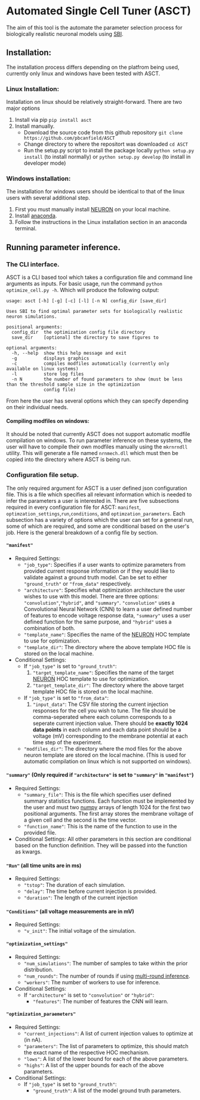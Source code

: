 # Automated Single Cell Tuner (ASCT)
The aim of this tool is the automate the parameter selection process for biologically realistic neuronal models using [SBI](https://www.mackelab.org/sbi/).

## Installation:
The installation process differs depending on the platfrom being used, currently only linux and windows have been tested with ASCT.
### Linux Installation:
Installation on linux should be relatively straight-forward. There are two major options
1. Install via pip ```pip install asct```
2. Install manually.
    * Download the source code from this github repository ```git clone https://github.com/pbcanfield/ASCT```
    * Change directory to where the repositort was downloaded ```cd ASCT```
    * Run the setup.py script to install the package locally ```python setup.py install``` (to install normally) or ```python setup.py develop``` (to install in developer mode)

### Windows installation:
The installation for windows users should be identical to that of the linux users with several additional step.
1. First you must manually install [NEURON](https://www.neuron.yale.edu/neuron/download) on your local machine.
2. Install [anaconda](https://docs.anaconda.com/anaconda/install/windows/).
3. Follow the instructions in the Linux installation section in an anaconda terminal.


## Running parameter inference.
### The CLI interface.
ASCT is a CLI based tool which takes a configuration file and command line arguments as inputs. For basic usage, run the command ```python optimize_cell.py -h```. Which will produce the following output:
```
usage: asct [-h] [-g] [-c] [-l] [-n N] config_dir [save_dir]

Uses SBI to find optimal parameter sets for biologically realistic neuron simulations.

positional arguments:
  config_dir  the optimization config file directory
  save_dir    [optional] the directory to save figures to

optional arguments:
  -h, --help  show this help message and exit
  -g          displays graphics
  -c          compiles modfiles automatically (currently only available on linux systems)
  -l          store log files
  -n N        the number of found parameters to show (must be less than the threshold sample size in the optimization
              config file)
```
From here the user has several options which they can specify depending on their individual needs.

#### Compiling modfiles on windows:
It should be noted that currently ASCT does not support automatic modfile compilation on windows. To run parameter inference on these systems, the user will have to compile their own modfiles manually using the ```mkrnrndll``` utility. This will generate a file named ```nrnmech.dll``` which must then be copied into the directory where ASCT is being run.

### Configuration file setup.
The only required argument for ASCT is a user defined json configuration file. This is a file which specifies all relevant information which is needed to infer the parameters a user is interested in. There are five subsections required in every configuration file for ASCT: ```manifest```, ```optimzation_settings```,```run```,```conditions```, and ```optimzation_parameters```. Each subsection has a variety of options which the user can set for a general run, some of which are required, and some are conditional based on the user's job. Here is the general breakdown of a config file by section.
#### ```"manifest"```
* Required Settings:
    * ```"job_type"```: Specifies if a user wants to optimize parameters from provided current response information or if they would like to validate against a ground truth model. Can be set to either ```"ground_truth"``` or ```"from_data"``` respectively.
    * ```"architecture"```: Specifies what optimization architecture the user wishes to use with this model. There are three options: ```"convolution"```,```"hybrid"```, and ```"summary"```. ```"convolution"``` uses a Convolutional Neural Network (CNN) to learn a user defined number of features to encode voltage response data, ```"summary"``` uses a user defined function for the same purpose, and ```"hybrid"``` uses a combination of both.
    * ```"template_name"```: Specifies the name of the [NEURON](https://neuron.yale.edu/neuron/) HOC template to use for optimization. 
    * ```"template_dir"```: The directory where the above template HOC file is stored on the local machine.
* Conditional Settings: 
    * If ```"job_type"``` is set to ```"ground_truth"```:
        1. ```"target_template_name"```: Specifies the name of the target [NEURON](https://neuron.yale.edu/neuron/) HOC template to use for optimization.
        2. ```"target_template_dir"```: The directory where the above target template HOC file is stored on the local machine.
    * If ```"job_type"``` is set to ```"from_data"```:
        1. ```"input_data"```: The CSV file storing the current injection responses for the cell you wish to tune. The file should be comma-seperated where each column corresponds to a seperate current injection value. There should be **exactly 1024 data points** in each column and each data point should be a voltage (mV) corresponding to the membrane potential at each time step of the experiment.
    * ```"modfiles_dir"```: The directory where the mod files for the above neuron template are stored on the local machine. (This is used for automatic compilation on linux which is not supported on windows). 
#### ```"summary"``` (Only required if ```"architecture"``` is set to ```"summary"``` in ```"manifest"```)
* Required Settings:
    * ```"summary_file"```: This is the file which specifies user defined summary statistics functions. Each function must be implemented by the user and must two [numpy](https://numpy.org/) arrays of length 1024 for the first two positional arguments. The first array stores the membrane voltage of a given cell and the second is the time vector.
    * ```"function_name"```: This is the name of the function to use in the provided file.
* Conditional Settings: All other parameters in this section are conditional based on the function definition. They will be passed into the function as kwargs.
#### ```"Run"``` (all time units are in ms)
* Required Settings:
    * ```"tstop"```: The duration of each simulation.
    * ```"delay"```: The time before current injection is provided.
    * ```"duration"```: The length of the current injection
#### ```"Conditions"``` (all voltage measurements are in mV)
* Required Settings:
    * ```"v_init"```: The initial voltage of the simulation.
#### ```"optimization_settings"``` 
* Required Settings:
    * ```"num_simulations"```: The number of samples to take within the prior distribution.
    * ```"num_rounds"```: The number of rounds if using [multi-round inference](https://www.mackelab.org/sbi/tutorial/03_multiround_inference/).
    * ```"workers"```: The number of workers to use for inference.
* Conditional Settings:
    * If ```"architecture"``` is set to ```"convolution"``` or ```"hybrid"```:
        * ```"features"```: The number of features the CNN will learn.
#### ```"optimization_paraemeters"``` 
* Required Settings:
    * ```"current_injections"```: A list of current injection values to optimize at (in nA).
    * ```"parameters"```: The list of parameters to optimize, this should match the exact name of the respective HOC mechanism.
    * ```"lows"```: A list of the lower bound for each of the above parameters.
    * ```"highs"```: A list of the upper bounds for each of the above parameters.
* Conditional Settings:
    * If ```"job_type"``` is set to ```"ground_truth"```:
        * ```"ground_truth"```: A list of the model ground truth parameters.
